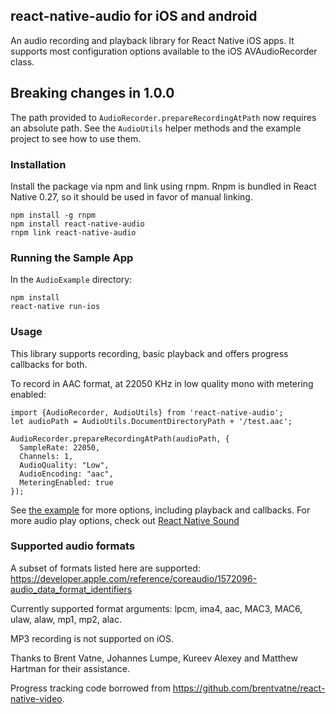 ## react-native-audio for iOS and android

An audio recording and playback library for React Native iOS apps. It supports most configuration options available to the iOS AVAudioRecorder class.

## Breaking changes in 1.0.0

The path provided to `AudioRecorder.prepareRecordingAtPath` now requires an absolute path. See the `AudioUtils` helper methods and the example project to see how to use them.

### Installation

Install the package via npm and link using rnpm. Rnpm is bundled in React Native 0.27, so it should be used in favor of manual linking.

```
npm install -g rnpm
npm install react-native-audio
rnpm link react-native-audio
```

### Running the Sample App

In the `AudioExample` directory:

```
npm install
react-native run-ios
```

### Usage

This library supports recording, basic playback and offers progress callbacks for both.

To record in AAC format, at 22050 KHz in low quality mono with metering enabled:

```
import {AudioRecorder, AudioUtils} from 'react-native-audio';
let audioPath = AudioUtils.DocumentDirectoryPath + '/test.aac';

AudioRecorder.prepareRecordingAtPath(audioPath, {
  SampleRate: 22050,
  Channels: 1,
  AudioQuality: "Low",
  AudioEncoding: "aac",
  MeteringEnabled: true
});
```

See [the example](https://github.com/jsierles/react-native-audio/blob/master/AudioExample/index.ios.js) for more options, including playback and callbacks. For more audio play options, check out [React Native Sound](https://github.com/zmxv/react-native-sound)

### Supported audio formats

A subset of formats listed here are supported: https://developer.apple.com/reference/coreaudio/1572096-audio_data_format_identifiers

Currently supported format arguments: lpcm, ima4, aac, MAC3, MAC6, ulaw, alaw, mp1, mp2, alac.

MP3 recording is not supported on iOS.

Thanks to Brent Vatne, Johannes Lumpe, Kureev Alexey and Matthew Hartman for their assistance.

Progress tracking code borrowed from https://github.com/brentvatne/react-native-video.
